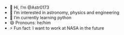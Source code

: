 - 👋 Hi, I’m @Astr0173
- 👀 I’m interested in astronomy, physics and engineering
- 🌱 I’m currently learning python
- 😄 Pronouns: he/him
- ⚡ Fun fact: I want to work at NASA in the future

<!---
Astr0173/Astr0173 is a ✨ special ✨ repository because its `README.md` (this file) appears on your GitHub profile.
You can click the Preview link to take a look at your changes.
--->
